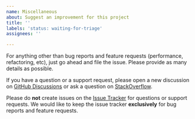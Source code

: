 ```yaml
---
name: Miscellaneous
about: Suggest an improvement for this project
title: ''
labels: 'status: waiting-for-triage'
assignees: ''

---
```


For anything other than bug reports and feature requests (performance, refactoring, etc),
just go ahead and file the issue. Please provide as many details as possible.

If you have a question or a support request, please open a new discussion on [GitHub Discussions](https://github.com/spring-projects/spring-ai/discussions)
or ask a question on [StackOverflow](https://stackoverflow.com/questions/tagged/spring-ai).

Please do **not** create issues on the [Issue Tracker](https://github.com/spring-projects/spring-ai/issues) for questions or support requests.
We would like to keep the issue tracker **exclusively** for bug reports and feature requests.
